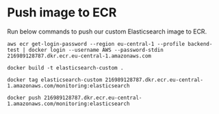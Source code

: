 # Push image to ECR
Run below commands to push our custom Elasticsearch image to ECR.
```
aws ecr get-login-password --region eu-central-1 --profile backend-test | docker login --username AWS --password-stdin 216989128787.dkr.ecr.eu-central-1.amazonaws.com
```

```
docker build -t elasticsearch-custom .
```

```
docker tag elasticsearch-custom 216989128787.dkr.ecr.eu-central-1.amazonaws.com/monitoring:elasticsearch
```

```
docker push 216989128787.dkr.ecr.eu-central-1.amazonaws.com/monitoring:elasticsearch
```